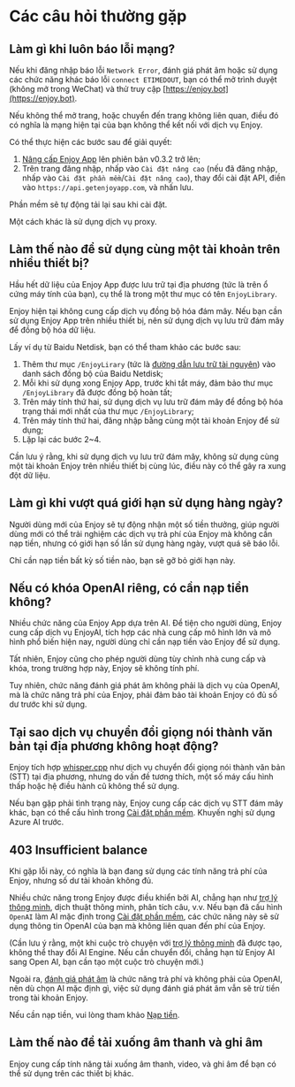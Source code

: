 # Các câu hỏi thường gặp

## Làm gì khi luôn báo lỗi mạng?

Nếu khi đăng nhập báo lỗi `Network Error`, đánh giá phát âm hoặc sử dụng các chức năng khác báo lỗi `connect ETIMEDOUT`, bạn có thể mở trình duyệt (không mở trong WeChat) và thử truy cập [https://enjoy.bot](https://enjoy.bot).

Nếu không thể mở trang, hoặc chuyển đến trang không liên quan, điều đó có nghĩa là mạng hiện tại của bạn không thể kết nối với dịch vụ Enjoy.

Có thể thực hiện các bước sau để giải quyết:

1. [Nâng cấp Enjoy App](./install.md) lên phiên bản v0.3.2 trở lên;
2. Trên trang đăng nhập, nhấp vào `Cài đặt nâng cao` (nếu đã đăng nhập, nhấp vào `Cài đặt phần mềm`/`Cài đặt nâng cao`), thay đổi cài đặt API, điền vào `https://api.getenjoyapp.com`, và nhấn lưu.

Phần mềm sẽ tự động tải lại sau khi cài đặt.

Một cách khác là sử dụng dịch vụ proxy.

## Làm thế nào để sử dụng cùng một tài khoản trên nhiều thiết bị?

Hầu hết dữ liệu của Enjoy App được lưu trữ tại địa phương (tức là trên ổ cứng máy tính của bạn), cụ thể là trong một thư mục có tên `EnjoyLibrary`.

Enjoy hiện tại không cung cấp dịch vụ đồng bộ hóa đám mây. Nếu bạn cần sử dụng Enjoy App trên nhiều thiết bị, nên sử dụng dịch vụ lưu trữ đám mây để đồng bộ hóa dữ liệu.

Lấy ví dụ từ Baidu Netdisk, bạn có thể tham khảo các bước sau:

1. Thêm thư mục `/EnjoyLirary` (tức là [đường dẫn lưu trữ tài nguyên](./settings.md#资源库保存路径)) vào danh sách đồng bộ của Baidu Netdisk;
2. Mỗi khi sử dụng xong Enjoy App, trước khi tắt máy, đảm bảo thư mục `/EnjoyLibrary` đã được đồng bộ hoàn tất;
3. Trên máy tính thứ hai, sử dụng dịch vụ lưu trữ đám mây để đồng bộ hóa trạng thái mới nhất của thư mục `/EnjoyLibrary`;
4. Trên máy tính thứ hai, đăng nhập bằng cùng một tài khoản Enjoy để sử dụng;
5. Lặp lại các bước 2~4.

Cần lưu ý rằng, khi sử dụng dịch vụ lưu trữ đám mây, không sử dụng cùng một tài khoản Enjoy trên nhiều thiết bị cùng lúc, điều này có thể gây ra xung đột dữ liệu.

## Làm gì khi vượt quá giới hạn sử dụng hàng ngày?

Người dùng mới của Enjoy sẽ tự động nhận một số tiền thưởng, giúp người dùng mới có thể trải nghiệm các dịch vụ trả phí của Enjoy mà không cần nạp tiền, nhưng có giới hạn số lần sử dụng hàng ngày, vượt quá sẽ báo lỗi.

Chỉ cần nạp tiền bất kỳ số tiền nào, bạn sẽ gỡ bỏ giới hạn này.

## Nếu có khóa OpenAI riêng, có cần nạp tiền không?

Nhiều chức năng của Enjoy App dựa trên AI. Để tiện cho người dùng, Enjoy cung cấp dịch vụ EnjoyAI, tích hợp các nhà cung cấp mô hình lớn và mô hình phổ biến hiện nay, người dùng chỉ cần nạp tiền vào Enjoy để sử dụng.

Tất nhiên, Enjoy cũng cho phép người dùng tùy chỉnh nhà cung cấp và khóa, trong trường hợp này, Enjoy sẽ không tính phí.

Tuy nhiên, chức năng đánh giá phát âm không phải là dịch vụ của OpenAI, mà là chức năng trả phí của Enjoy, phải đảm bảo tài khoản Enjoy có đủ số dư trước khi sử dụng.

## Tại sao dịch vụ chuyển đổi giọng nói thành văn bản tại địa phương không hoạt động?

Enjoy tích hợp [whisper.cpp](https://github.com/ggerganov/whisper.cpp) như dịch vụ chuyển đổi giọng nói thành văn bản (STT) tại địa phương, nhưng do vấn đề tương thích, một số máy cấu hình thấp hoặc hệ điều hành cũ không thể sử dụng.

Nếu bạn gặp phải tình trạng này, Enjoy cung cấp các dịch vụ STT đám mây khác, bạn có thể cấu hình trong [Cài đặt phần mềm](./settings#语音转文本服务). Khuyến nghị sử dụng Azure AI trước.

## 403 Insufficient balance

Khi gặp lỗi này, có nghĩa là bạn đang sử dụng các tính năng trả phí của Enjoy, nhưng số dư tài khoản không đủ.

Nhiều chức năng trong Enjoy được điều khiển bởi AI, chẳng hạn như [trợ lý thông minh](./ai-assistant), dịch thuật thông minh, phân tích câu, v.v. Nếu bạn đã cấu hình `OpenAI` làm AI mặc định trong [Cài đặt phần mềm](./settings#默认-ai-引擎), các chức năng này sẽ sử dụng thông tin OpenAI của bạn mà không liên quan đến phí của Enjoy.

(Cần lưu ý rằng, một khi cuộc trò chuyện với [trợ lý thông minh](./ai-assistant) đã được tạo, không thể thay đổi AI Engine. Nếu cần chuyển đổi, chẳng hạn từ Enjoy AI sang Open AI, bạn cần tạo một cuộc trò chuyện mới.)

Ngoài ra, [đánh giá phát âm](./audios#发音评估) là chức năng trả phí và không phải của OpenAI, nên dù chọn AI mặc định gì, việc sử dụng đánh giá phát âm vẫn sẽ trừ tiền trong tài khoản Enjoy.

Nếu cần nạp tiền, vui lòng tham khảo [Nạp tiền](./settings#充值).

## Làm thế nào để tải xuống âm thanh và ghi âm

Enjoy cung cấp tính năng tải xuống âm thanh, video, và ghi âm để bạn có thể sử dụng trên các thiết bị khác.
